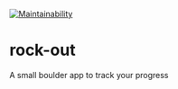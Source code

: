 [![Maintainability](https://api.codeclimate.com/v1/badges/a42c33e13a59de7196ef/maintainability)](https://codeclimate.com/github/HuffleAnimations/rock-out/maintainability)
# rock-out
A small boulder app to track your progress
